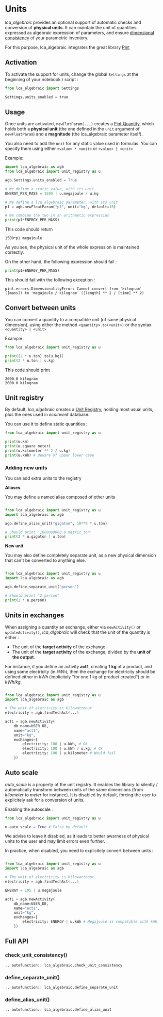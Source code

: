 # Units

*lca_algebraic* provides an optional support of automatic checks and conversion of **physical units**. It can maintain the 
unit of quantities expressed as algebraic expression of parameters, and ensure [dimensional consistency](https://en.wikipedia.org/wiki/Dimensional_analysis) of your 
parametric inventory.

For this purpose, lca_algebraic integrates the great library [Pint](https://pint.readthedocs.io/en/stable/)

## Activation

To activate the support for units, change the global `Settings` at the beginning of your notebook / script :

```python
from lca_algebraic import Settings

Settings.units_enabled = true
```

## Usage

Once units are activated, `newFlotParam(...)` creates a [Pint Quantity](https://pint.readthedocs.io/en/stable/user/defining-quantities.html?highlight=quantity), which holds both a **physical unit** (the one defined in the 
`unit` argument of `newFloatParam`) and a **magnitude** (the lca_algebraic parameter itself). 

You also need to add the `unit` for any static value used in formulas. You can specify them using either `<value> * <unit>` or 
`<value> | <unit>`

Example:

```python
import lca_algebraic as agb
from lca_algebraic import unit_registry as u

agb.Settings.units_enabled = True

# We define a static value, with its unit
ENERGY_PER_MASS = 1500 | u.megajoule / u.kg

# We define a lca_algebraic parameter, with its unit
p1 = agb.newFloatParam("p1", unit="kg", default=10)

# We combine the two in an arithmetic expression
print(p1*ENERGY_PER_MASS)
```

This code should return 
```
1500*p1 megajoule
```

As you see, the physical unit of the whole expression is maintained correctly.

On the other hand, the following expression should fail :
```python
print(p1+ENERGY_PER_MASS)
```
This should fail with the following exception : 
```
pint.errors.DimensionalityError: Cannot convert from 'kilogram' ([mass]) to 'megajoule / kilogram' ([length] ** 2 / [time] ** 2)
```

## Convert between units

You can convert a quantity to a compatible unit (of same physical dimension), using either the method `<quantity>.to(<unit>)` 
or the syntax `<quantity> | <unit>`

Example : 

```python
from lca_algebraic import unit_registry as u

print((2 * u.ton).to(u.kg))
print(2 * u.ton | u.kg)
```

This code should print 
```
2000.0 kilogram
2000.0 kilogram
```


## Unit registry

By default, *lca_algebraic* creates a [Unit Registry](https://pint.readthedocs.io/en/stable/api/base.html#pint.UnitRegistry), 
holding most usual units, plus the ones used in *ecoinvent* database.

You can use it to define static quantities :

```python
from lca_algebraic import unit_registry as u

print(u.km)
print(u.square_meter)
print(u.kilometer ** 2 / u.kg)
print(u.kWh) # Beware of upper.lower case
```

### Adding new units

You can add extra units to the registry

**Aliases**

You may define a named alias composed of other units

```python

from lca_algebraic import unit_registry as u
import lca_algebraic as agb

agb.define_alias_unit("gigaton", 10**9 * u.ton)

# Should print '1000000000.0 metric_ton'
print(2 * u.gigaton | u.ton)
``` 

**New unit**

You may also define completely separate unit, as a new physical dimension that can't be converted to anything else.

```python

from lca_algebraic import unit_registry as u
import lca_algebraic as agb

agb.define_separate_unit("person")

# Should print "2 person"
print(2 * u.person)
``` 


## Units in exchanges

When assigning a quantity an exchange, either via `newActivity()` or `updateActivity()`, *lca_algebraic* will check that the 
unit of the quantity is either :
* The unit of the **target activity** of the exchange 
* The unit of the **target activity** of the exchange, divided by the **unit of the output**.

For instance, if you define an activity **act1**, creating **1 kg** of a product, and using some electricity (in 
*kWh*), then the exchange for electricity should be defined either in *kWh* (implicitely "for one 1 kg of product created") or in 
*kWh/kg*.

```python

from lca_algebraic import unit_registry as u
import lca_algebraic as agb

# The unit of eletricity is kilowatthour
electricity = agb.findTechAct(...)

act1 = agb.newActivity(
    db_name=USER_DB,
    name="act1",
    unit="kg",
    exchanges={
        electricity: 100 | u.kWh, # Ok
        electricity: 100 | u.kWh / u.kg, # Ok
        electricity: 100 | u.kilometer # Would fail
    })
``` 

## Auto scale

*auto_scale* is a property of the unit registry. It enables the library to silently / automatically transform 
between units of the same dimensions (from *kilometer* to *meter* for instance). It is disabled by default, forcing the user to explicitely 
ask for a conversion of units. 

Enabling the autoscale :
```python
from lca_algebraic import unit_registry as u 

u.auto_scale = True # False by default

```
We advise to leave it disabled, as it leads to better awarness of physical units to the user and may limit errors even further.

In practice, when disabled, you need to explicitely convert between units :

```python

from lca_algebraic import unit_registry as u
import lca_algebraic as agb

# The unit of electricity is kilowatthour
electricity = agb.findTechAct(...)

ENERGY = 105 | u.megajoule

act1 = agb.newActivity(
    db_name=USER_DB,
    name="act1",
    unit="kg",
    exchanges={
        electricity: ENERGY | u.kWh # Megajoule is compatible with kWh, but must be converted explicitely.
    })
``` 

## Full API

### check_unit_consistency()

```{eval-rst} 
.. autofunction:: lca_algebraic.check_unit_consistency
```

### define_separate_unit()

```{eval-rst} 
.. autofunction:: lca_algebraic.define_separate_unit
```

### define_alias_unit()

```{eval-rst} 
.. autofunction:: lca_algebraic.define_alias_unit
```




